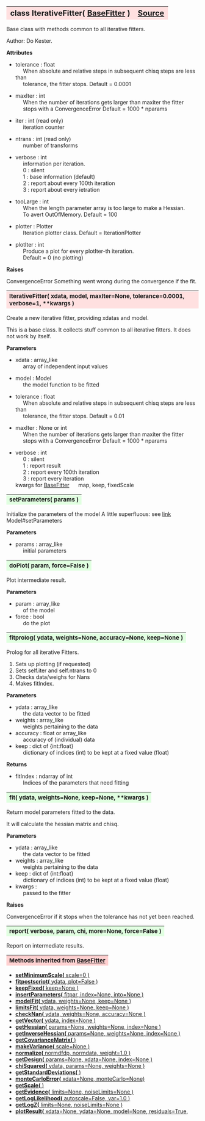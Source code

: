 ---
---
<br><br>

<a name="IterativeFitter"></a>
<table><thead style="background-color:#FFE0E0; width:100%; font-size:20px"><tr><th style="text-align:left">
<strong>class IterativeFitter(</strong> <a href="./BaseFitter.html">BaseFitter</a> )</th><th style="text-align:right"><a href=https://github.com/dokester/BayesicFitting/blob/master/BayesicFitting/source/IterativeFitter.py target=_blank>Source</a></th></tr></thead></table>
<p>

Base class with methods common to all iterative fitters.

Author:      Do Kester.

<b>Attributes</b>

* tolerance  :  float<br>
&nbsp;&nbsp;&nbsp;&nbsp; When absolute and relative steps in subsequent chisq steps are less than<br>
&nbsp;&nbsp;&nbsp;&nbsp; tolerance, the fitter stops. Default = 0.0001<br>
* maxIter  :  int<br>
&nbsp;&nbsp;&nbsp;&nbsp; When the number of iterations gets larger than maxiter the fitter<br>
&nbsp;&nbsp;&nbsp;&nbsp; stops with a ConvergenceError Default = 1000 * nparams<br>
* iter  :  int (read only)<br>
&nbsp;&nbsp;&nbsp;&nbsp; iteration counter<br>
* ntrans  :  int (read only)<br>
&nbsp;&nbsp;&nbsp;&nbsp; number of transforms<br>
* verbose  :  int<br>
&nbsp;&nbsp;&nbsp;&nbsp; information per iteration.<br>
&nbsp;&nbsp;&nbsp;&nbsp; 0 : silent<br>
&nbsp;&nbsp;&nbsp;&nbsp; 1 : base information (default)<br>
&nbsp;&nbsp;&nbsp;&nbsp; 2 : report about every 100th iteration<br>
&nbsp;&nbsp;&nbsp;&nbsp; 3 : report about every ietration<br>
* tooLarge  :  int<br>
&nbsp;&nbsp;&nbsp;&nbsp; When the length parameter array is too large to make a Hessian.<br>
&nbsp;&nbsp;&nbsp;&nbsp; To avert OutOfMemory. Default = 100<br>

* plotter  :  Plotter<br>
&nbsp;&nbsp;&nbsp;&nbsp; Iteration plotter class. Default = IterationPlotter<br>
* plotIter  :  int<br>
&nbsp;&nbsp;&nbsp;&nbsp; Produce a plot for every plotIter-th iteration.<br>
&nbsp;&nbsp;&nbsp;&nbsp; Default = 0 (no plotting)<br>

<b>Raises</b>

ConvergenceError    Something went wrong during the convergence if the fit.


<a name="IterativeFitter"></a>
<table><thead style="background-color:#FFE0E0; width:100%; font-size:15px"><tr><th style="text-align:left">
<strong>IterativeFitter(</strong> xdata, model, maxIter=None, tolerance=0.0001, verbose=1, **kwargs ) 
</th></tr></thead></table>
<p>

Create a new iterative fitter, providing xdatas and model.

This is a base class. It collects stuff common to all iterative fitters.
It does not work by itself.

<b>Parameters</b>

* xdata  :  array_like<br>
&nbsp;&nbsp;&nbsp;&nbsp; array of independent input values<br>
* model  :  Model<br>
&nbsp;&nbsp;&nbsp;&nbsp; the model function to be fitted<br>

* tolerance  :  float<br>
&nbsp;&nbsp;&nbsp;&nbsp; When absolute and relative steps in subsequent chisq steps are less than<br>
&nbsp;&nbsp;&nbsp;&nbsp; tolerance, the fitter stops. Default = 0.01<br>
* maxIter  :  None or int<br>
&nbsp;&nbsp;&nbsp;&nbsp; When the number of iterations gets larger than maxiter the fitter<br>
&nbsp;&nbsp;&nbsp;&nbsp; stops with a ConvergenceError Default = 1000 * nparams<br>
* verbose  :  int<br>
&nbsp;&nbsp;&nbsp;&nbsp; 0 : silent<br>
&nbsp;&nbsp;&nbsp;&nbsp; 1 : report result<br>
&nbsp;&nbsp;&nbsp;&nbsp; 2 : report every 100th iteration<br>
&nbsp;&nbsp;&nbsp;&nbsp; 3 : report every iteration<br>
kwargs for [BaseFitter](./BaseFitter.md)
&nbsp;&nbsp;&nbsp;&nbsp; map, keep, fixedScale<br>


<a name="setParameters"></a>
<table><thead style="background-color:#E0FFE0; width:100%; font-size:15px"><tr><th style="text-align:left">
<strong>setParameters(</strong> params )
</th></tr></thead></table>
<p>

Initialize the parameters of the model
A little superfluous: see [link](./link.md) Model#setParameters

<b>Parameters</b>

* params  :  array_like<br>
&nbsp;&nbsp;&nbsp;&nbsp; initial parameters<br>


<a name="doPlot"></a>
<table><thead style="background-color:#E0FFE0; width:100%; font-size:15px"><tr><th style="text-align:left">
<strong>doPlot(</strong> param, force=False )
</th></tr></thead></table>
<p>

Plot intermediate result.

<b>Parameters</b>

* param  :  array_like<br>
&nbsp;&nbsp;&nbsp;&nbsp; of the model<br>
* force  :  bool<br>
&nbsp;&nbsp;&nbsp;&nbsp; do the plot<br>


<a name="fitprolog"></a>
<table><thead style="background-color:#E0FFE0; width:100%; font-size:15px"><tr><th style="text-align:left">
<strong>fitprolog(</strong> ydata, weights=None, accuracy=None, keep=None ) 
</th></tr></thead></table>
<p>

Prolog for all iterative Fitters.

1. Sets up plotting (if requested)
2. Sets self.iter and self.ntrans to 0
3. Checks data/weighs for Nans
4. Makes fitIndex.

<b>Parameters</b>

* ydata  :  array_like<br>
&nbsp;&nbsp;&nbsp;&nbsp; the data vector to be fitted<br>
* weights  :  array_like<br>
&nbsp;&nbsp;&nbsp;&nbsp; weights pertaining to the data<br>
* accuracy  :  float or array_like<br>
&nbsp;&nbsp;&nbsp;&nbsp; accuracy of (individual) data<br>
* keep  :  dict of {int:float}<br>
&nbsp;&nbsp;&nbsp;&nbsp; dictionary of indices (int) to be kept at a fixed value (float)<br>

<b>Returns</b>

* fitIndex  :  ndarray of int<br>
&nbsp;&nbsp;&nbsp;&nbsp; Indices of the parameters that need fitting<br>


<a name="fit"></a>
<table><thead style="background-color:#E0FFE0; width:100%; font-size:15px"><tr><th style="text-align:left">
<strong>fit(</strong> ydata, weights=None, keep=None, **kwargs )
</th></tr></thead></table>
<p>

Return model parameters fitted to the data.

It will calculate the hessian matrix and chisq.

<b>Parameters</b>

* ydata  :  array_like<br>
&nbsp;&nbsp;&nbsp;&nbsp; the data vector to be fitted<br>
* weights  :  array_like<br>
&nbsp;&nbsp;&nbsp;&nbsp; weights pertaining to the data<br>
* keep  :  dict of {int:float}<br>
&nbsp;&nbsp;&nbsp;&nbsp; dictionary of indices (int) to be kept at a fixed value (float)<br>
* kwargs  : <br>
&nbsp;&nbsp;&nbsp;&nbsp; passed to the fitter<br>

<b>Raises</b>

ConvergenceError if it stops when the tolerance has not yet been reached.


<a name="report"></a>
<table><thead style="background-color:#E0FFE0; width:100%; font-size:15px"><tr><th style="text-align:left">
<strong>report(</strong> verbose, param, chi, more=None, force=False ) 
</th></tr></thead></table>
<p>

Report on intermediate results.

<table><thead style="background-color:#FFD0D0; width:100%; font-size:15px"><tr><th style="text-align:left">
<strong>Methods inherited from</strong> <a href="./BaseFitter.html">BaseFitter</a></th></tr></thead></table>


* [<strong>setMinimumScale(</strong> scale=0 ) ](./BaseFitter.md#setMinimumScale)
* [<strong>fitpostscript(</strong> ydata, plot=False ) ](./BaseFitter.md#fitpostscript)
* [<strong>keepFixed(</strong> keep=None ) ](./BaseFitter.md#keepFixed)
* [<strong>insertParameters(</strong> fitpar, index=None, into=None ) ](./BaseFitter.md#insertParameters)
* [<strong>modelFit(</strong> ydata, weights=None, keep=None )](./BaseFitter.md#modelFit)
* [<strong>limitsFit(</strong> ydata, weights=None, keep=None ) ](./BaseFitter.md#limitsFit)
* [<strong>checkNan(</strong> ydata, weights=None, accuracy=None )](./BaseFitter.md#checkNan)
* [<strong>getVector(</strong> ydata, index=None )](./BaseFitter.md#getVector)
* [<strong>getHessian(</strong> params=None, weights=None, index=None )](./BaseFitter.md#getHessian)
* [<strong>getInverseHessian(</strong> params=None, weights=None, index=None )](./BaseFitter.md#getInverseHessian)
* [<strong>getCovarianceMatrix(</strong> )](./BaseFitter.md#getCovarianceMatrix)
* [<strong>makeVariance(</strong> scale=None )](./BaseFitter.md#makeVariance)
* [<strong>normalize(</strong> normdfdp, normdata, weight=1.0 ) ](./BaseFitter.md#normalize)
* [<strong>getDesign(</strong> params=None, xdata=None, index=None )](./BaseFitter.md#getDesign)
* [<strong>chiSquared(</strong> ydata, params=None, weights=None )](./BaseFitter.md#chiSquared)
* [<strong>getStandardDeviations(</strong> )](./BaseFitter.md#getStandardDeviations)
* [<strong>monteCarloError(</strong> xdata=None, monteCarlo=None)](./BaseFitter.md#monteCarloError)
* [<strong>getScale(</strong> )](./BaseFitter.md#getScale)
* [<strong>getEvidence(</strong> limits=None, noiseLimits=None )](./BaseFitter.md#getEvidence)
* [<strong>getLogLikelihood(</strong> autoscale=False, var=1.0 ) ](./BaseFitter.md#getLogLikelihood)
* [<strong>getLogZ(</strong> limits=None, noiseLimits=None )](./BaseFitter.md#getLogZ)
* [<strong>plotResult(</strong> xdata=None, ydata=None, model=None, residuals=True,](./BaseFitter.md#plotResult)

